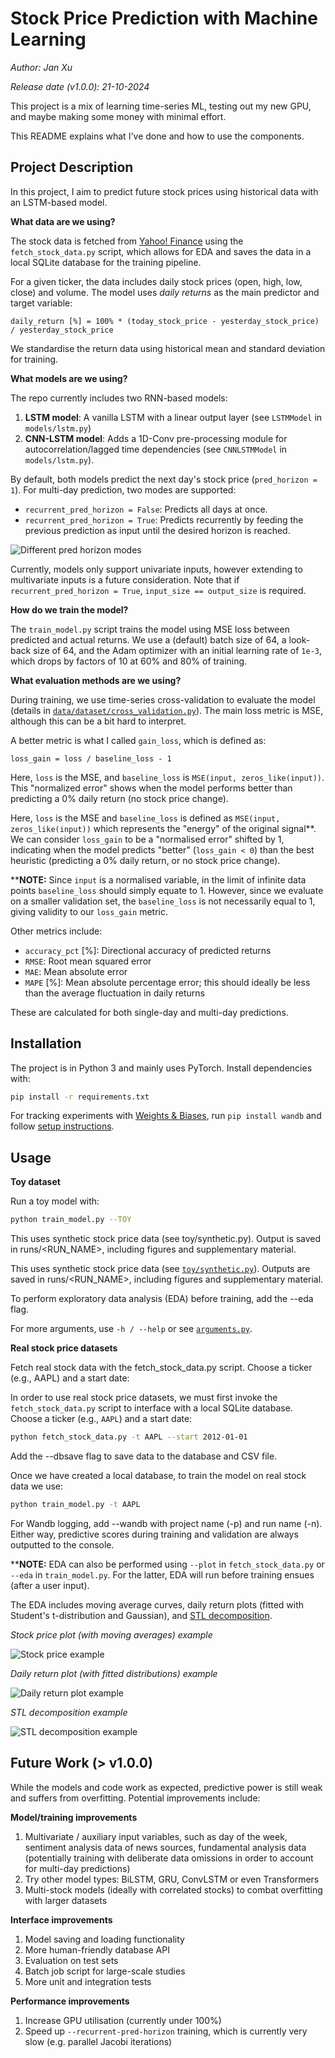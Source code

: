 # Stock Price Prediction with Machine Learning

_Author: Jan Xu_

_Release date (v1.0.0): 21-10-2024_

This project is a mix of learning time-series ML, testing out my new GPU, and maybe making some money with minimal effort.

This README explains what I've done and how to use the components.

## Project Description

In this project, I aim to predict future stock prices using historical data with an LSTM-based model.

**What data are we using?**

The stock data is fetched from [Yahoo! Finance](https://pypi.org/project/yfinance/) using the `fetch_stock_data.py` script, which allows for EDA and saves the data in a local SQLite database for the training pipeline.

For a given ticker, the data includes daily stock prices (open, high, low, close) and volume. The model uses _daily returns_ as the main predictor and target variable:

`daily_return [%] = 100% * (today_stock_price - yesterday_stock_price) / yesterday_stock_price`

We standardise the return data using historical mean and standard deviation for training.

**What models are we using?**

The repo currently includes two RNN-based models:

1. **LSTM model**: A vanilla LSTM with a linear output layer (see `LSTMModel` in `models/lstm.py`)
2. **CNN-LSTM model**: Adds a 1D-Conv pre-processing module for autocorrelation/lagged time dependencies (see `CNNLSTMModel` in `models/lstm.py`).

By default, both models predict the next day's stock price (`pred_horizon = 1`). For multi-day prediction, two modes are supported:

- `recurrent_pred_horizon = False`: Predicts all days at once.
- `recurrent_pred_horizon = True`: Predicts recurrently by feeding the previous prediction as input until the desired horizon is reached.

![Different pred horizon modes](./lstm_pred_horizons.png)

Currently, models only support univariate inputs, however extending to multivariate inputs is a future consideration. Note that if `recurrent_pred_horizon = True`, `input_size == output_size` is required.

**How do we train the model?**

The `train_model.py` script trains the model using MSE loss between predicted and actual returns. We use a (default) batch size of 64, a look-back size of 64, and the Adam optimizer with an initial learning rate of `1e-3`, which drops by factors of 10 at 60% and 80% of training.

**What evaluation methods are we using?**

During training, we use time-series cross-validation to evaluate the model (details in [`data/dataset/cross_validation.py`](../data/dataset/cross_validation.py)). The main loss metric is MSE, although this can be a bit hard to interpret.

A better metric is what I called `gain_loss`, which is defined as:

`loss_gain = loss / baseline_loss - 1`

Here, `loss` is the MSE, and `baseline_loss` is `MSE(input, zeros_like(input))`. This "normalized error" shows when the model performs better than predicting a 0% daily return (no stock price change).

Here, `loss` is the MSE and `baseline_loss` is defined as `MSE(input, zeros_like(input))` which represents the "energy" of the original signal**. We can consider `loss_gain` to be a "normalised error" shifted by 1, indicating when the model predicts "better" (`loss_gain < 0`) than the best heuristic (predicting a 0% daily return, or no stock price change).

****NOTE:** Since `input` is a normalised variable, in the limit of infinite data points `baseline_loss` should simply equate to 1. However, since we evaluate on a smaller validation set, the `baseline_loss` is not necessarily equal to 1, giving validity to our `loss_gain` metric.

Other metrics include:

- `accuracy_pct` [%]: Directional accuracy of predicted returns
- `RMSE`: Root mean squared error
- `MAE`: Mean absolute error
- `MAPE` [%]: Mean absolute percentage error; this should ideally be less than the average fluctuation in daily returns

These are calculated for both single-day and multi-day predictions.

## Installation

The project is in Python 3 and mainly uses PyTorch. Install dependencies with:


```bash
pip install -r requirements.txt
```

For tracking experiments with [Weights & Biases](https://wandb.ai/), run `pip install wandb` and follow [setup instructions](https://docs.wandb.ai/quickstart/).

## Usage

**Toy dataset**

Run a toy model with:

```bash
python train_model.py --TOY
```

This uses synthetic stock price data (see toy/synthetic.py). Output is saved in runs/<RUN_NAME>, including figures and supplementary material.

This uses synthetic stock price data (see [`toy/synthetic.py`](../toy/synthetic.py)). Outputs are saved in runs/<RUN_NAME>, including figures and supplementary material.

To perform exploratory data analysis (EDA) before training, add the --eda flag.

For more arguments, use `-h / --help` or see [`arguments.py`](../arguments.py).

**Real stock price datasets**

Fetch real stock data with the fetch_stock_data.py script. Choose a ticker (e.g., AAPL) and a start date:

In order to use real stock price datasets, we must first invoke the `fetch_stock_data.py` script to interface with a local SQLite database. Choose a ticker (e.g., `AAPL`) and a start date:

```bash
python fetch_stock_data.py -t AAPL --start 2012-01-01
```

Add the --dbsave flag to save data to the database and CSV file.

Once we have created a local database, to train the model on real stock data we use:

```bash
python train_model.py -t AAPL
```

For Wandb logging, add --wandb with project name (-p) and run name (-n). Either way, predictive scores during training and validation are always outputted to the console.


****NOTE:** EDA can also be performed using `--plot` in `fetch_stock_data.py` or `--eda` in `train_model.py`. For the latter, EDA will run before training ensues (after a user input).

The EDA includes moving average curves, daily return plots (fitted with Student's t-distribution and Gaussian), and [STL decomposition](https://otexts.com/fpp2/stl.html).

_Stock price plot (with moving averages) example_

![Stock price example](./stock_price.png)

_Daily return plot (with fitted distributions) example_

![Daily return plot example](./daily_returns.png)

_STL decomposition example_

![STL decomposition example](./stl.png)

## Future Work (> v1.0.0)

While the models and code work as expected, predictive power is still weak and suffers from overfitting. Potential improvements include:

**Model/training improvements**
1. Multivariate / auxiliary input variables, such as day of the week, sentiment analysis data of news sources, fundamental analysis data (potentially training with deliberate data omissions in order to account for multi-day predictions)
2. Try other model types: BiLSTM, GRU, ConvLSTM or even Transformers
3. Multi-stock models (ideally with correlated stocks) to combat overfitting with larger datasets

**Interface improvements**
1. Model saving and loading functionality
2. More human-friendly database API
3. Evaluation on test sets
4. Batch job script for large-scale studies
5. More unit and integration tests

**Performance improvements**
1. Increase GPU utilisation (currently under 100%)
2. Speed up `--recurrent-pred-horizon` training, which is currently very slow (e.g. parallel Jacobi iterations)